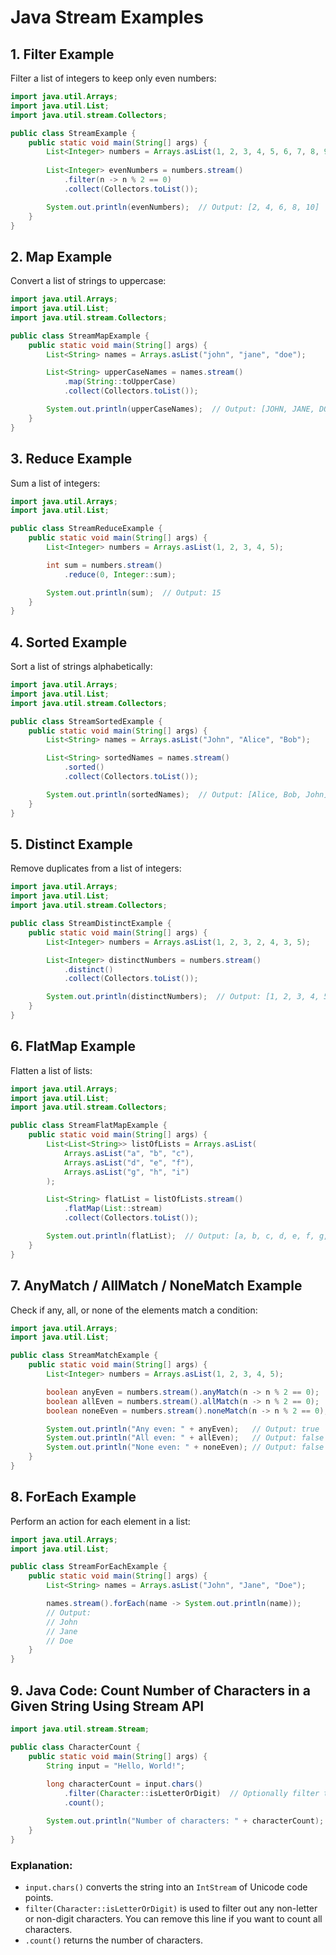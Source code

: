 
# Java Stream Examples

## 1. Filter Example
Filter a list of integers to keep only even numbers:

```java
import java.util.Arrays;
import java.util.List;
import java.util.stream.Collectors;

public class StreamExample {
    public static void main(String[] args) {
        List<Integer> numbers = Arrays.asList(1, 2, 3, 4, 5, 6, 7, 8, 9, 10);
        
        List<Integer> evenNumbers = numbers.stream()
            .filter(n -> n % 2 == 0)
            .collect(Collectors.toList());

        System.out.println(evenNumbers);  // Output: [2, 4, 6, 8, 10]
    }
}
```

## 2. Map Example
Convert a list of strings to uppercase:

```java
import java.util.Arrays;
import java.util.List;
import java.util.stream.Collectors;

public class StreamMapExample {
    public static void main(String[] args) {
        List<String> names = Arrays.asList("john", "jane", "doe");

        List<String> upperCaseNames = names.stream()
            .map(String::toUpperCase)
            .collect(Collectors.toList());

        System.out.println(upperCaseNames);  // Output: [JOHN, JANE, DOE]
    }
}
```

## 3. Reduce Example
Sum a list of integers:

```java
import java.util.Arrays;
import java.util.List;

public class StreamReduceExample {
    public static void main(String[] args) {
        List<Integer> numbers = Arrays.asList(1, 2, 3, 4, 5);

        int sum = numbers.stream()
            .reduce(0, Integer::sum);

        System.out.println(sum);  // Output: 15
    }
}
```

## 4. Sorted Example
Sort a list of strings alphabetically:

```java
import java.util.Arrays;
import java.util.List;
import java.util.stream.Collectors;

public class StreamSortedExample {
    public static void main(String[] args) {
        List<String> names = Arrays.asList("John", "Alice", "Bob");

        List<String> sortedNames = names.stream()
            .sorted()
            .collect(Collectors.toList());

        System.out.println(sortedNames);  // Output: [Alice, Bob, John]
    }
}
```

## 5. Distinct Example
Remove duplicates from a list of integers:

```java
import java.util.Arrays;
import java.util.List;
import java.util.stream.Collectors;

public class StreamDistinctExample {
    public static void main(String[] args) {
        List<Integer> numbers = Arrays.asList(1, 2, 3, 2, 4, 3, 5);

        List<Integer> distinctNumbers = numbers.stream()
            .distinct()
            .collect(Collectors.toList());

        System.out.println(distinctNumbers);  // Output: [1, 2, 3, 4, 5]
    }
}
```

## 6. FlatMap Example
Flatten a list of lists:

```java
import java.util.Arrays;
import java.util.List;
import java.util.stream.Collectors;

public class StreamFlatMapExample {
    public static void main(String[] args) {
        List<List<String>> listOfLists = Arrays.asList(
            Arrays.asList("a", "b", "c"),
            Arrays.asList("d", "e", "f"),
            Arrays.asList("g", "h", "i")
        );

        List<String> flatList = listOfLists.stream()
            .flatMap(List::stream)
            .collect(Collectors.toList());

        System.out.println(flatList);  // Output: [a, b, c, d, e, f, g, h, i]
    }
}
```

## 7. AnyMatch / AllMatch / NoneMatch Example
Check if any, all, or none of the elements match a condition:

```java
import java.util.Arrays;
import java.util.List;

public class StreamMatchExample {
    public static void main(String[] args) {
        List<Integer> numbers = Arrays.asList(1, 2, 3, 4, 5);

        boolean anyEven = numbers.stream().anyMatch(n -> n % 2 == 0);
        boolean allEven = numbers.stream().allMatch(n -> n % 2 == 0);
        boolean noneEven = numbers.stream().noneMatch(n -> n % 2 == 0);

        System.out.println("Any even: " + anyEven);   // Output: true
        System.out.println("All even: " + allEven);   // Output: false
        System.out.println("None even: " + noneEven); // Output: false
    }
}
```

## 8. ForEach Example
Perform an action for each element in a list:

```java
import java.util.Arrays;
import java.util.List;

public class StreamForEachExample {
    public static void main(String[] args) {
        List<String> names = Arrays.asList("John", "Jane", "Doe");

        names.stream().forEach(name -> System.out.println(name));
        // Output:
        // John
        // Jane
        // Doe
    }
}
```


## 9. Java Code: Count Number of Characters in a Given String Using Stream API

```java
import java.util.stream.Stream;

public class CharacterCount {
    public static void main(String[] args) {
        String input = "Hello, World!";
        
        long characterCount = input.chars()
            .filter(Character::isLetterOrDigit)  // Optionally filter to count only letters and digits
            .count();

        System.out.println("Number of characters: " + characterCount);  // Output: 10
    }
}
```

### Explanation:
- `input.chars()` converts the string into an `IntStream` of Unicode code points.
- `filter(Character::isLetterOrDigit)` is used to filter out any non-letter or non-digit characters. You can remove this line if you want to count all characters.
- `.count()` returns the number of characters.

